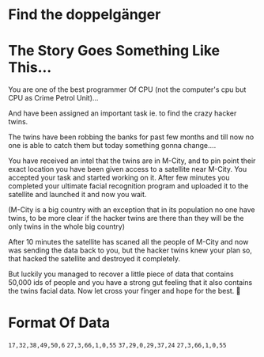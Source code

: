 # Find the doppelgänger

# The Story Goes Something Like This... 
You are one of the best programmer Of CPU (not the computer's cpu but CPU as Crime Petrol Unit)...

And have been assigned an important task ie. to find the crazy hacker twins. 

The twins have been robbing the banks for past few months and till now no one is able to catch them but today something gonna change.... 

You have received an intel that the twins are in M-City, and to pin point their exact location you have been given access to a satellite near M-City. 
You accepted your task and started working on it. After few minutes you completed your ultimate facial recognition program and uploaded it to the satellite and launched it and now you wait.

(M-City is a big country with an exception that in its population no one have twins, to be more clear if the hacker twins are there than they will be the only twins in the whole big country) 

After 10 minutes the satellite has scaned all the people of M-City and now was sending the data back to you, but the hacker twins knew your plan so, that hacked the satellite and destroyed it completely.

But luckily you managed to recover a little piece of data that contains 50,000 ids of people and you have a strong gut feeling that it also contains the twins facial data. Now let cross your finger and hope for the best. 🤞

# Format Of Data
`17,32,38,49,50,6`
`27,3,66,1,0,55`
`37,29,0,29,37,24`
`27,3,66,1,0,55`

